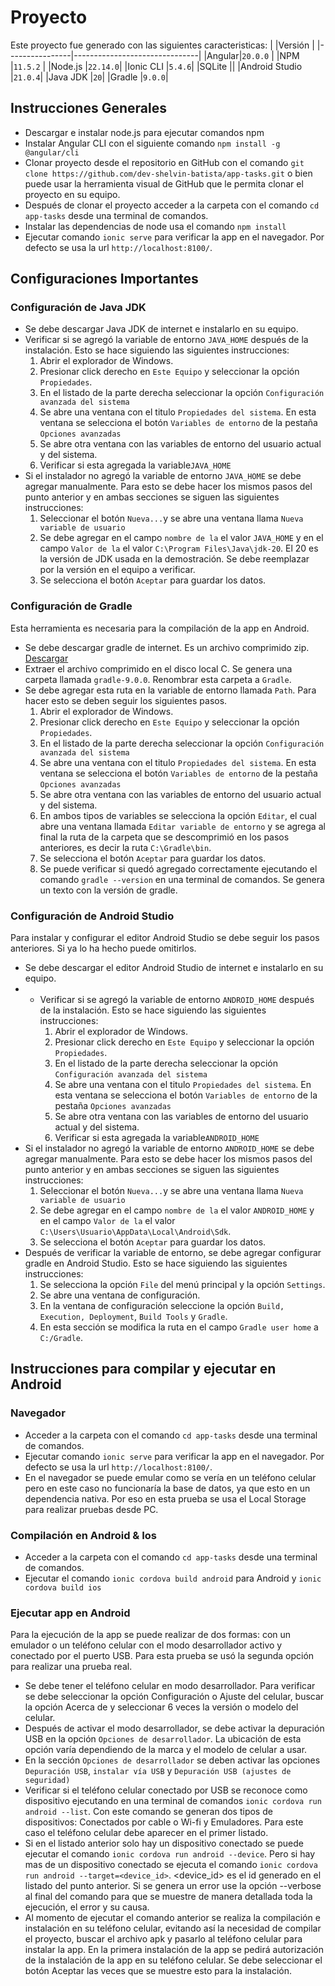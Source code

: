 # Proyecto

Este proyecto fue generado con las siguientes caracteristicas:
|                |Versión							|
|----------------|-------------------------------|
|Angular|`20.0.0`            |
|NPM          |`11.5.2`            |
|Node.js          |`22.14.0`|
|Ionic CLI          |`5.4.6`|
|SQLite          ||
|Android Studio          |`21.0.4`|
|Java JDK          |`20`|
|Gradle          |`9.0.0`|

## Instrucciones Generales

- Descargar e instalar node.js para ejecutar comandos npm
- Instalar Angular CLI con el siguiente comando `npm install -g @angular/cli`
- Clonar proyecto desde el repositorio en GitHub con el comando `git clone https://github.com/dev-shelvin-batista/app-tasks.git` o bien puede usar la herramienta visual de GitHub que le permita clonar el proyecto en su equipo.
- Después de clonar el proyecto acceder a la carpeta con el comando `cd app-tasks` desde una terminal de comandos.
- Instalar las dependencias de node usa el comando `npm install`
- Ejecutar comando `ionic serve` para verificar la app en el navegador. Por defecto se usa la url `http://localhost:8100/`.

## Configuraciones Importantes

### Configuración de Java JDK

 - Se debe descargar Java JDK de internet e instalarlo en su equipo.
 - Verificar si se agregó la variable de entorno `JAVA_HOME` después de la instalación. Esto se hace siguiendo las siguientes instrucciones:
	 1. Abrir el explorador de Windows.
	 2. Presionar click derecho en `Este Equipo` y seleccionar la opción `Propiedades`.
	 3. En el listado de la parte derecha seleccionar la opción `Configuración avanzada del sistema`
	 4. Se abre una ventana con el titulo `Propiedades del sistema`. En esta ventana se selecciona el botón `Variables de entorno` de la pestaña `Opciones avanzadas`
	 5. Se abre otra ventana con las variables de entorno del usuario actual y del sistema.
	 6. Verificar si esta agregada la variable`JAVA_HOME`
 - Si el instalador no agregó la variable de entorno `JAVA_HOME` se debe agregar manualmente. Para esto se debe hacer los mismos pasos del punto anterior y en ambas secciones se siguen las siguientes instrucciones:
	 1. Seleccionar el botón `Nueva...`y se abre una ventana llama `Nueva variable de usuario`
	 2. Se debe agregar en el campo `nombre de la` el valor `JAVA_HOME` y en el campo `Valor de la` el valor `C:\Program Files\Java\jdk-20`. El 20 es la versión de JDK usada en la demostración. Se debe reemplazar por la versión en el equipo a verificar.
	 3. Se selecciona el botón `Aceptar` para guardar los datos.

### Configuración de Gradle

Esta herramienta es necesaria para la compilación de la app en Android.

 - Se debe descargar gradle de internet. Es un archivo comprimido zip. [Descargar](https://gradle.org/next-steps/?version=9.0.0&format=all)
 - Extraer el archivo comprimido en el disco local C. Se genera una carpeta llamada `gradle-9.0.0`. Renombrar esta carpeta a `Gradle`.
 - Se debe agregar esta ruta en la variable de entorno llamada `Path`. Para hacer esto se deben seguir los siguientes pasos.
	 1. Abrir el explorador de Windows.
	 2. Presionar click derecho en `Este Equipo` y seleccionar la opción `Propiedades`.
	 3. En el listado de la parte derecha seleccionar la opción `Configuración avanzada del sistema`
	 4. Se abre una ventana con el titulo `Propiedades del sistema`. En esta ventana se selecciona el botón `Variables de entorno` de la pestaña `Opciones avanzadas`
	 5. Se abre otra ventana con las variables de entorno del usuario actual y del sistema.
	 6. En ambos tipos de variables se selecciona la opción `Editar`, el cual abre una ventana llamada `Editar variable de entorno` y se agrega al final la ruta de la carpeta que se descomprimió en los pasos anteriores, es decir la ruta `C:\Gradle\bin`.
	 7. Se selecciona el botón `Aceptar` para guardar los datos. 
	 8. Se puede verificar si quedó agregado correctamente ejecutando el comando `gradle --version` en una terminal de comandos. Se genera un texto con la versión de gradle.

### Configuración de  Android Studio

Para instalar y configurar el editor Android Studio se debe seguir los pasos anteriores. Si ya lo ha hecho puede omitirlos.

 - Se debe descargar el editor Android Studio de internet e instalarlo en su equipo.
 - - Verificar si se agregó la variable de entorno `ANDROID_HOME` después de la instalación. Esto se hace siguiendo las siguientes instrucciones:
	 1. Abrir el explorador de Windows.
	 2. Presionar click derecho en `Este Equipo` y seleccionar la opción `Propiedades`.
	 3. En el listado de la parte derecha seleccionar la opción `Configuración avanzada del sistema`
	 4. Se abre una ventana con el titulo `Propiedades del sistema`. En esta ventana se selecciona el botón `Variables de entorno` de la pestaña `Opciones avanzadas`
	 5. Se abre otra ventana con las variables de entorno del usuario actual y del sistema.
	 6. Verificar si esta agregada la variable`ANDROID_HOME`
 - Si el instalador no agregó la variable de entorno `ANDROID_HOME` se debe agregar manualmente. Para esto se debe hacer los mismos pasos del punto anterior y en ambas secciones se siguen las siguientes instrucciones:
	 1. Seleccionar el botón `Nueva...`y se abre una ventana llama `Nueva variable de usuario`
	 2. Se debe agregar en el campo `nombre de la` el valor `ANDROID_HOME` y en el campo `Valor de la` el valor `C:\Users\Usuario\AppData\Local\Android\Sdk`. 
	 3. Se selecciona el botón `Aceptar` para guardar los datos.
- Después de verificar la variable de entorno, se debe agregar configurar gradle en Android Studio.  Esto se hace siguiendo las siguientes instrucciones:
	1. Se selecciona la opción `File` del menú principal y la opción `Settings`.
	2. Se abre una ventana de configuración.
	3. En la ventana de configuración seleccione la opción `Build, Execution, Deployment`, `Build Tools` y `Gradle`.
	4. En esta sección se modifica la ruta en el campo `Gradle user home` a `C:/Gradle`.
 
## Instrucciones para compilar y ejecutar en Android

### Navegador

- Acceder a la carpeta con el comando `cd app-tasks` desde una terminal de comandos.
- Ejecutar comando `ionic serve` para verificar la app en el navegador. Por defecto se usa la url `http://localhost:8100/`.
- En el navegador se puede emular como se vería en un teléfono celular pero en este caso no funcionaría la base de datos, ya que esto en un dependencia nativa. Por eso en esta prueba se usa el Local Storage para realizar pruebas desde PC.

### Compilación en Android & Ios

- Acceder a la carpeta con el comando `cd app-tasks` desde una terminal de comandos.
- Ejecutar el comando `ionic cordova build android` para Android y `ionic cordova build ios`

### Ejecutar app en Android

Para la ejecución de la app se puede realizar de dos formas: con un emulador o un teléfono celular con el modo desarrollador activo y conectado por el puerto USB. Para esta prueba se usó la segunda opción para realizar una prueba real.

- Se debe tener el teléfono celular en modo desarrollador. Para verificar se debe seleccionar la opción Configuración o Ajuste del celular, buscar la opción Acerca de y seleccionar 6 veces la versión o modelo del celular.
- Después de activar el modo desarrollador, se debe activar la depuración USB en la opción `Opciones de desarrollador`. La ubicación de esta opción varía dependiendo de la marca y el modelo de celular a usar.
- En la sección `Opciones de desarrollador` se deben activar las opciones `Depuración USB`, `instalar vía USB` y `Depuración USB (ajustes de seguridad)`
- Verificar si el teléfono celular conectado por USB se reconoce como dispositivo ejecutando en una terminal de comandos ``ionic cordova run android --list``. Con este comando se generan dos tipos de dispositivos: 
Conectados por cable o Wi-fi y Emuladores. Para este caso el teléfono celular debe aparecer en el primer listado.
- Si en el listado anterior solo hay un dispositivo conectado se puede ejecutar el comando `ionic cordova run android --device`. Pero si hay mas de un dispositivo conectado se ejecuta el comando `ionic cordova run android --target=<device_id>`. <device_id> es el id generado en el listado del punto anterior. Si se genera un error use la opción --verbose al final del comando para que se muestre de manera detallada toda la ejecución, el error y su causa.
- Al momento de ejecutar el comando anterior se realiza la compilación e instalación en su teléfono celular, evitando así la necesidad de compilar el proyecto, buscar el archivo apk y pasarlo al teléfono celular para instalar la app. En la primera instalación de la app se pedirá autorización de la instalación de la app en su teléfono celular. Se debe seleccionar el botón Aceptar las veces que se muestre esto para la instalación.